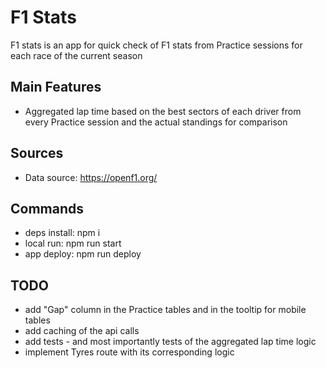# F1 Stats

F1 stats is an app for quick check of F1 stats from Practice sessions for each race of the current season

## Main Features

- Aggregated lap time based on the best sectors of each driver from every Practice session and the actual standings for comparison

## Sources

- Data source: <https://openf1.org/>

## Commands

- deps install: npm i
- local run: npm run start
- app deploy: npm run deploy

## TODO

- add "Gap" column in the Practice tables and in the tooltip for mobile tables
- add caching of the api calls
- add tests - and most importantly tests of the aggregated lap time logic
- implement Tyres route with its corresponding logic
